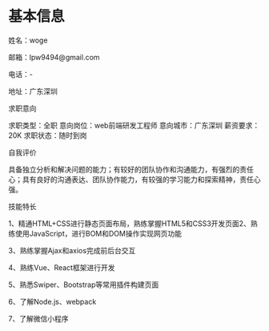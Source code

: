 <h1>基本信息</h1>
<p></p>
<p>姓名：woge</p>
<p></p>
<p>邮箱：lpw9494@gmail.com</p>
<p></p>
<p>电话：-</p>
<p></p>
<p>地址：广东深圳</p>
<p></p>
<p>求职意向</p>
<p></p>
<p>求职类型：全职 意向岗位：web前端研发工程师 意向城市：广东深圳   薪资要求：20K 求职状态：随时到岗</p>
<p></p>
<p>自我评价</p>
<p></p>
<p>具备独立分析和解决问题的能力；有较好的团队协作和沟通能力，有强烈的责任心；具有良好的沟通表达、团队协作能力，有较强的学习能力和探索精神，责任心强。
</p>
<p></p>
<p>技能特长</p>
<p></p>
<p>1、精通HTML+CSS进行静态页面布局，熟练掌握HTML5和CSS3开发页面2、熟练使用JavaScript，进行BOM和DOM操作实现网页功能</p>
<p>3、熟练掌握Ajax和axios完成前后台交互</p>
<p>4、熟练Vue、React框架进行开发</p>
<p>5、熟悉Swiper、Bootstrap等常用插件构建页面</p>
<p>6、了解Node.js、webpack</p>
<p>7、了解微信小程序</p>